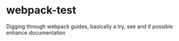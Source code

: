 # webpack-test
Digging through webpack guides, basically a try, see and if possible enhance documentation
